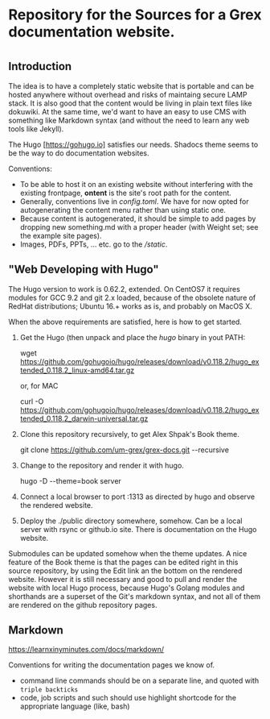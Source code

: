 #
# Repository for the Sources for a Grex documentation website.
#

## Introduction

The idea is to have a completely static website that is portable and can be hosted anywhere without overhead and risks of maintaing secure LAMP stack. It is also good that the content would be living in plain text files like dokuwiki. At the same time, we'd want to have an easy to use CMS with something like Markdown syntax (and without the need to learn any web tools like Jekyll). 

The Hugo [https://gohugo.io] satisfies our needs. Shadocs theme seems to be the way to do documentation websites. 

Conventions:

* To be able to host it on an existing website without interfering with the existing frontpage, __ontent__ is the site's root path for the content.
* Generally, conventions live in _config.toml_. We have for now opted for autogenerating the content menu rather than using static one. 
* Because content is autogenerated, it should be simple to add pages by dropping new something.md with a proper header (with Weight set; see the example site pages).
* Images, PDFs, PPTs, ... etc. go to the _/static_. 

## "Web Developing with Hugo"

The Hugo version to work is 0.62.2, extended. On CentOS7 it requires modules for GCC 9.2 and git 2.x loaded, because of the obsolete nature of RedHat distributions; Ubuntu 16.+ works as is, and probably on MacOS X.

When the above requirements are satisfied, here is how to get started.

1. Get the Hugo (then unpack and place the _hugo_ binary in yout PATH: 
 
	wget https://github.com/gohugoio/hugo/releases/download/v0.118.2/hugo_extended_0.118.2_linux-amd64.tar.gz
	
	or, for MAC
	
	curl -O https://github.com/gohugoio/hugo/releases/download/v0.118.2/hugo_extended_0.118.2_darwin-universal.tar.gz

2. Clone this repository recursively, to get Alex Shpak's Book theme.

	git clone https://github.com/um-grex/grex-docs.git --recursive 

3. Change to the repository and render it with hugo.

	hugo -D --theme=book server

4. Connect a local browser to port :1313 as directed by hugo and observe the rendered website.

5. Deploy the ./public directory somewhere, somehow. Can be a local server with rsync or github.io site. There is documentation on the Hugo website. 

Submodules can be updated somehow when the theme updates. A nice feature of the Book theme is that the pages can be edited right in this source repository, by using the Edit link an the bottom on the rendered website. However it is still necessary and good to pull and render the website with local Hugo process, because Hugo's Golang modules and shorthands are a superset of the Git's markdown syntax, and not all of them are rendered on the github repository pages.

## Markdown ##

https://learnxinyminutes.com/docs/markdown/ 

Conventions for writing the documentation pages we know of.

 * command line commands should be on a separate line, and quoted with ```triple backticks```
 * code, job scripts and such should use highlight shortcode for the appropriate language (like, bash)

